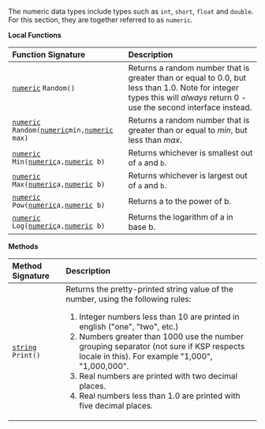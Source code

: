 The numeric data types include types such as `int`, `short`, `float` and `double`.  For this section, they are together referred to as `numeric`.

**Local Functions**

| Function Signature | Description |
| :--- | :--- |
| [`numeric`](Numeric-Type) `Random()` | Returns a random number that is greater than or equal to 0.0, but less than 1.0.  Note for integer types this will *always* return 0 - use the second interface instead. |
| [`numeric`](Numeric-Type) `Random(`[`numeric`](Numeric-Type)` min, `[`numeric`](Numeric-Type)` max)` | Returns a random number that is greater than or equal to *min*, but less than *max*. |
| [`numeric`](Numeric-Type) `Min(`[`numeric`](Numeric-Type)` a, `[`numeric`](Numeric-Type)` b)` | Returns whichever is smallest out of `a` and `b`. |
| [`numeric`](Numeric-Type) `Max(`[`numeric`](Numeric-Type)` a, `[`numeric`](Numeric-Type)` b)` | Returns whichever is largest out of `a` and `b`. |
| [`numeric`](Numeric-Type) `Pow(`[`numeric`](Numeric-Type)` a, `[`numeric`](Numeric-Type)` b)` | Returns a to the power of b. |
| [`numeric`](Numeric-Type) `Log(`[`numeric`](Numeric-Type)` a, `[`numeric`](Numeric-Type)` b)` | Returns the logarithm of a in base b. |

**Methods**

| Method Signature | Description |
| :--- | :--- |
| [`string`](String-Type) `Print()` | Returns the pretty-printed string value of the number, using the following rules:<ol><li>Integer numbers less than 10 are printed in english ("one", "two", etc.)</li><li>Numbers greater than 1000 use the number grouping separator (not sure if KSP respects locale in this).  For example "1,000", "1,000,000".</li><li>Real numbers are printed with two decimal places.</li><li>Real numbers less than 1.0 are printed with five decimal places.</li></ol> |
